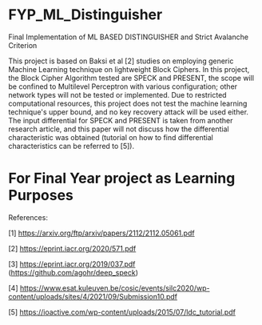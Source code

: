# FYP_ML_Distinguisher

Final Implementation of ML BASED DISTINGUISHER and Strict Avalanche Criterion

This project is based on Baksi et al [2] studies on employing generic Machine Learning technique on lightweight Block Ciphers. In this project, the Block Cipher Algorithm tested are SPECK and PRESENT, the scope will be confined to Multilevel Perceptron with various configuration; other network types will not be tested or implemented. Due to restricted computational resources, this project does not test the machine learning technique's upper bound, and no key recovery attack will be used either. The input differential for SPECK and PRESENT is taken from another research article, and this paper will not discuss how the differential characteristic was obtained (tutorial on how to find differential characteristics can be referred to [5]).

# For Final Year project as Learning Purposes

References:

[1] https://arxiv.org/ftp/arxiv/papers/2112/2112.05061.pdf

[2] https://eprint.iacr.org/2020/571.pdf

[3] https://eprint.iacr.org/2019/037.pdf (https://github.com/agohr/deep_speck)

[4] https://www.esat.kuleuven.be/cosic/events/silc2020/wp-content/uploads/sites/4/2021/09/Submission10.pdf

[5] https://ioactive.com/wp-content/uploads/2015/07/ldc_tutorial.pdf
